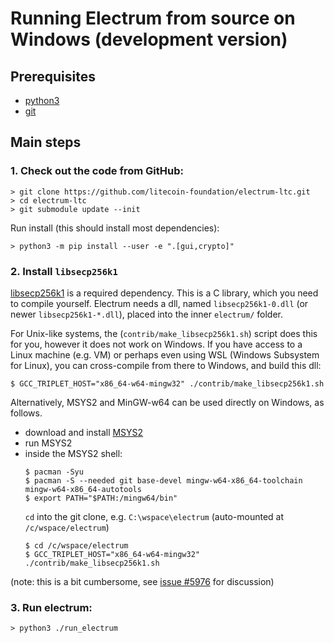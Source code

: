 # Running Electrum from source on Windows (development version)

## Prerequisites

- [python3](https://www.python.org/)
- [git](https://gitforwindows.org/)

## Main steps

### 1. Check out the code from GitHub:
```
> git clone https://github.com/litecoin-foundation/electrum-ltc.git
> cd electrum-ltc
> git submodule update --init
```

Run install (this should install most dependencies):
```
> python3 -m pip install --user -e ".[gui,crypto]"
```

### 2. Install `libsecp256k1`

[comment]: # (technically the dll should be put into site-packages/electrum_ecc/,
but putting it into electrum/ also works because of the `os.add_dll_directory` call in
electrum/__init__.py)

[libsecp256k1](https://github.com/bitcoin-core/secp256k1) is a required dependency.
This is a C library, which you need to compile yourself.
Electrum needs a dll, named `libsecp256k1-0.dll` (or newer `libsecp256k1-*.dll`),
placed into the inner `electrum/` folder.

For Unix-like systems, the (`contrib/make_libsecp256k1.sh`) script does this for you,
however it does not work on Windows.
If you have access to a Linux machine (e.g. VM) or perhaps even using
WSL (Windows Subsystem for Linux), you can cross-compile from there to Windows,
and build this dll:
```
$ GCC_TRIPLET_HOST="x86_64-w64-mingw32" ./contrib/make_libsecp256k1.sh
```

Alternatively, MSYS2 and MinGW-w64 can be used directly on Windows, as follows.

- download and install [MSYS2](https://www.msys2.org/)
- run MSYS2
- inside the MSYS2 shell:
  ```
  $ pacman -Syu
  $ pacman -S --needed git base-devel mingw-w64-x86_64-toolchain mingw-w64-x86_64-autotools
  $ export PATH="$PATH:/mingw64/bin"
  ```
  `cd` into the git clone, e.g. `C:\wspace\electrum` (auto-mounted at `/c/wspace/electrum`)
  ```
  $ cd /c/wspace/electrum
  $ GCC_TRIPLET_HOST="x86_64-w64-mingw32" ./contrib/make_libsecp256k1.sh
  ```

(note: this is a bit cumbersome, see [issue #5976](https://github.com/spesmilo/electrum/issues/5976)
for discussion)

### 3. Run electrum:

```
> python3 ./run_electrum
```

